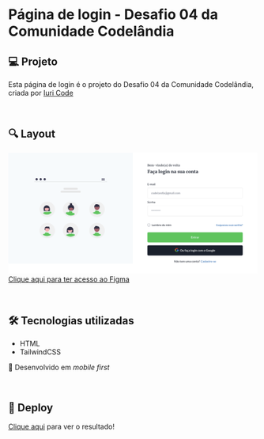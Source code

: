 # Página de login - Desafio 04 da Comunidade Codelândia

## 💻 Projeto
Esta página de login é o projeto do Desafio 04 da Comunidade Codelândia, criada por [Iuri Code](https://www.linkedin.com/in/iuricode/)

&nbsp;

## 🔍 Layout

![Screenshot da versão desktop](./assets/images/screenshot-desafio-04.png)
[Clique aqui para ter acesso ao Figma](https://www.figma.com/file/Yb9IBH56g7T1hdIyZ3BMNO/Desafios---Codel%C3%A2ndia?node-id=4588%3A99&t=HWRvZjZFiAahsx6j-0)

&nbsp;

## 🛠 Tecnologias utilizadas

* HTML
* TailwindCSS

📱 Desenvolvido em _mobile first_

&nbsp;

## 🚀 Deploy
[Clique aqui](https://nathalya-ricci.github.io/codelandia-desafio-04/) para ver o resultado!
